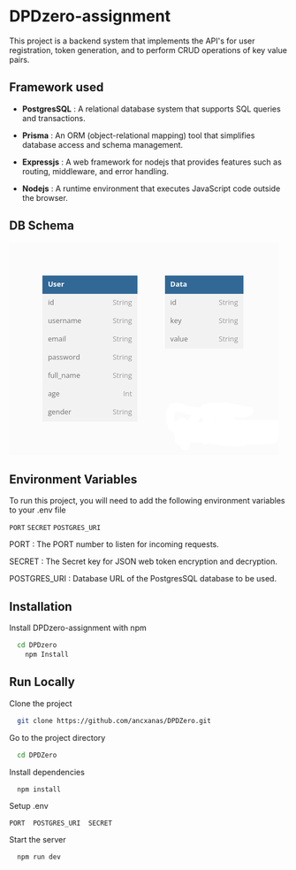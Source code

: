 
# DPDzero-assignment

This project is a backend system that implements the API's for user registration, token generation, and to perform CRUD operations of key value pairs.
## Framework used

- **PostgresSQL** : A relational database system that supports SQL queries and transactions.

- **Prisma** : An ORM (object-relational mapping) tool that simplifies database access and schema management.

- **Expressjs** : A web framework for nodejs that provides features such as routing, middleware, and error handling.

 - **Nodejs** : A runtime environment that executes JavaScript code outside the browser.
## DB Schema

![Schema](https://github.com/ancxanas/DPDZero/blob/main/Schema.png)

## Environment Variables

To run this project, you will need to add the following environment variables to your .env file

`PORT` `SECRET` `POSTGRES_URI` 


PORT : The PORT number to listen for incoming requests.

SECRET : The Secret key for JSON web token encryption and decryption.

POSTGRES_URI : Database URL of the PostgresSQL database to be used.
## Installation

Install DPDzero-assignment with npm

```bash
  cd DPDzero
    npm Install
```
    
## Run Locally

Clone the project

```bash
  git clone https://github.com/ancxanas/DPDZero.git
```

Go to the project directory

```bash
  cd DPDZero
```

Install dependencies

```bash
  npm install
```

Setup .env

```
PORT  POSTGRES_URI  SECRET
```

Start the server

```bash
  npm run dev
```

